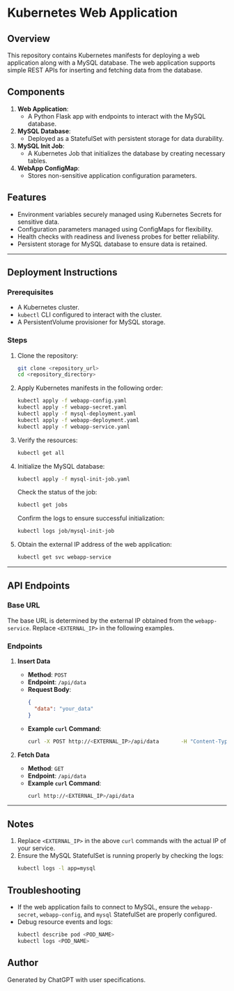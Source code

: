 # Kubernetes Web Application

## Overview
This repository contains Kubernetes manifests for deploying a web application along with a MySQL database. The web application supports simple REST APIs for inserting and fetching data from the database.

## Components
1. **Web Application**:
   - A Python Flask app with endpoints to interact with the MySQL database.
2. **MySQL Database**:
   - Deployed as a StatefulSet with persistent storage for data durability.
3. **MySQL Init Job**:
   - A Kubernetes Job that initializes the database by creating necessary tables.
4. **WebApp ConfigMap**:
   - Stores non-sensitive application configuration parameters.

## Features
- Environment variables securely managed using Kubernetes Secrets for sensitive data.
- Configuration parameters managed using ConfigMaps for flexibility.
- Health checks with readiness and liveness probes for better reliability.
- Persistent storage for MySQL database to ensure data is retained.

---

## Deployment Instructions

### Prerequisites
- A Kubernetes cluster.
- `kubectl` CLI configured to interact with the cluster.
- A PersistentVolume provisioner for MySQL storage.

### Steps
1. Clone the repository:
    ```sh
    git clone <repository_url>
    cd <repository_directory>
    ```

2. Apply Kubernetes manifests in the following order:
    ```sh
    kubectl apply -f webapp-config.yaml
    kubectl apply -f webapp-secret.yaml
    kubectl apply -f mysql-deployment.yaml
    kubectl apply -f webapp-deployment.yaml
    kubectl apply -f webapp-service.yaml
    ```

3. Verify the resources:
    ```sh
    kubectl get all
    ```

4. Initialize the MySQL database:
    ```sh
    kubectl apply -f mysql-init-job.yaml
    ```
    Check the status of the job:
    ```sh
    kubectl get jobs
    ```
    Confirm the logs to ensure successful initialization:
    ```sh
    kubectl logs job/mysql-init-job
    ```

5. Obtain the external IP address of the web application:
    ```sh
    kubectl get svc webapp-service
    ```

---

## API Endpoints

### Base URL
The base URL is determined by the external IP obtained from the `webapp-service`. Replace `<EXTERNAL_IP>` in the following examples.

### Endpoints

1. **Insert Data**
    - **Method**: `POST`
    - **Endpoint**: `/api/data`
    - **Request Body**:
      ```json
      {
        "data": "your_data"
      }
      ```
    - **Example `curl` Command**:
      ```sh
      curl -X POST http://<EXTERNAL_IP>/api/data       -H "Content-Type: application/json"       -d '{"data": "sample_data"}'
      ```

2. **Fetch Data**
    - **Method**: `GET`
    - **Endpoint**: `/api/data`
    - **Example `curl` Command**:
      ```sh
      curl http://<EXTERNAL_IP>/api/data
      ```

---

## Notes
1. Replace `<EXTERNAL_IP>` in the above `curl` commands with the actual IP of your service.
2. Ensure the MySQL StatefulSet is running properly by checking the logs:
    ```sh
    kubectl logs -l app=mysql
    ```

## Troubleshooting
- If the web application fails to connect to MySQL, ensure the `webapp-secret`, `webapp-config`, and `mysql` StatefulSet are properly configured.
- Debug resource events and logs:
    ```sh
    kubectl describe pod <POD_NAME>
    kubectl logs <POD_NAME>
    ```

## Author
Generated by ChatGPT with user specifications.
